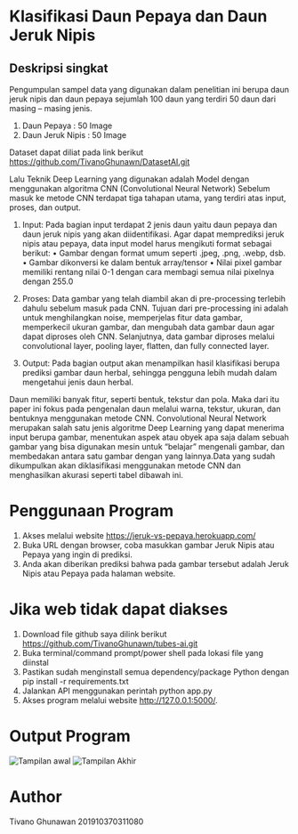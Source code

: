 # Klasifikasi Daun Pepaya dan Daun Jeruk Nipis

## Deskripsi singkat
Pengumpulan sampel data yang digunakan dalam penelitian ini berupa daun jeruk nipis dan daun pepaya sejumlah 100 daun yang terdiri 50 daun dari masing – masing jenis. 

1. Daun Pepaya : 50 Image
2. Daun Jeruk Nipis : 50 Image

Dataset dapat diliat pada link berikut https://github.com/TivanoGhunawn/DatasetAI.git

Lalu Teknik Deep Learning yang digunakan adalah Model dengan menggunakan algoritma CNN (Convolutional Neural Network)
Sebelum masuk ke metode CNN terdapat tiga tahapan utama, yang terdiri atas input, proses, dan output.

 1) Input: Pada bagian input terdapat 2 jenis daun yaitu daun pepaya dan daun jeruk nipis yang akan diidentifikasi. Agar dapat memprediksi jeruk nipis atau pepaya, data input model harus mengikuti format sebagai berikut:
•	Gambar dengan format umum seperti .jpeg, .png, .webp, dsb.
•	Gambar dikonversi ke dalam bentuk array/tensor
•	Nilai pixel gambar memiliki rentang nilai 0-1 dengan cara membagi semua nilai pixelnya dengan 255.0

 2) Proses: Data gambar yang telah diambil akan di pre-processing terlebih dahulu sebelum masuk pada CNN. Tujuan dari pre-processing ini adalah untuk menghilangkan noise, memperjelas fitur data gambar, memperkecil ukuran gambar, dan mengubah data gambar daun agar dapat diproses oleh CNN. Selanjutnya, data gambar diproses melalui convolutional layer, pooling layer, flatten, dan fully connected layer. 

3) Output: Pada bagian output akan menampilkan hasil klasifikasi berupa prediksi gambar daun herbal, sehingga pengguna lebih mudah dalam mengetahui jenis daun herbal.

Daun memiliki banyak fitur, seperti bentuk, tekstur dan pola. Maka dari itu paper ini fokus pada pengenalan daun melalui warna, tekstur, ukuran, dan bentuknya menggunakan metode CNN. Convolutional Neural Network merupakan salah satu jenis algoritme Deep Learning yang dapat menerima input berupa gambar, menentukan aspek atau obyek apa saja dalam sebuah gambar yang bisa digunakan mesin untuk “belajar” mengenali gambar, dan membedakan antara satu gambar dengan yang lainnya.Data yang sudah dikumpulkan akan diklasifikasi menggunakan metode CNN dan menghasilkan akurasi seperti tabel dibawah ini.


# Penggunaan Program
1. Akses melalui website https://jeruk-vs-pepaya.herokuapp.com/
2. Buka URL dengan browser, coba masukkan gambar Jeruk Nipis atau Pepaya yang ingin di prediksi.
3. Anda akan diberikan prediksi bahwa pada gambar tersebut adalah Jeruk Nipis atau Pepaya pada halaman website.


# Jika web tidak dapat diakses
1. Download file github saya dilink berikut https://github.com/TivanoGhunawn/tubes-ai.git
2. Buka terminal/command prompt/power shell pada lokasi file yang diinstal
3. Pastikan sudah menginstall semua dependency/package Python dengan pip install -r requirements.txt
4. Jalankan API menggunakan perintah python app.py
5. Akses program melalui website http://127.0.0.1:5000/.

# Output Program 
![Tampilan awal](https://user-images.githubusercontent.com/80324658/213426414-6a766519-35ff-47e1-912e-2e9c90f3fd97.png)
![Tampilan Akhir](https://user-images.githubusercontent.com/80324658/213426460-533ee9fe-03bf-4e08-8401-9568f6a9bf9d.png)


# Author
Tivano Ghunawan 201910370311080
